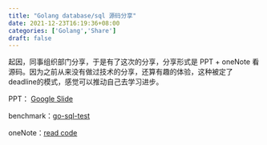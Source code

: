 ```yaml
---
title: "Golang database/sql 源码分享"
date: 2021-12-23T16:19:36+08:00
categories: ['Golang','Share']
draft: false
---
```


起因，同事组织部门分享，于是有了这次的分享，分享形式是 PPT + oneNote 看源码。因为之前从来没有做过技术的分享，还算有趣的体验，这种被定了deadline的模式，感觉可以推动自己去学习进步。

PPT：     [Google Slide](https://docs.google.com/presentation/d/1hqpyg88yupIbQg8ZjM9yXVhj6EqdSOEF9hqnYRzlGQw/edit?usp=sharing)

benchmark：[go-sql-test](https://github.com/biexiang/go-sql-test)

oneNote：[read code](https://1drv.ms/u/s!Aj5EXSoGCuo4eBZb0BjbPiAMJGQ)